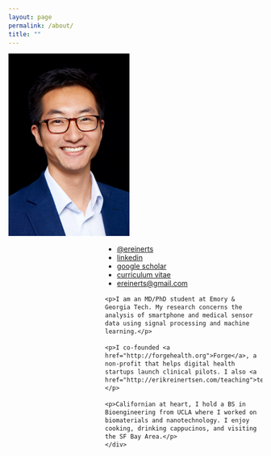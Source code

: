 ```yaml
---
layout: page
permalink: /about/
title: ""
---
```


<div>
    <div style="float: left; margin: 0px 0px 0px 0px;">
        <img src="/images/erik.png" width="240">
    </div>
    <div style="float: right; width: 62%; margin: 0px 0px 0px 10px;">
        <ul class="fa-ul">
            <li><i class="fa-li fa fa-twitter"></i><a href="http://www.twitter.com/ereinerts">@ereinerts</a></li>
            <li><i class="fa-li fa fa-linkedin"></i><a href="http://www.linkedin.com/in/erikreinertsen/">linkedin</a></li>
            <li><i class="fa-li fa fa-graduation-cap"></i><a href="https://scholar.google.com/citations?user=iFS2ETsAAAAJ&hl=en&oi=ao">google scholar</a></li>
            <li><i class="fa-li fa fa-file-text"></i><a href="https://dl.dropboxusercontent.com/u/1102315/Erik%20Reinertsen%20CV.pdf">curriculum vitae</a></li>
            <li><i class="fa-li fa fa-envelope"></i><a href="mailto:ereinerts@gmail.com">ereinerts@gmail.com</a></li>
        </ul>

	<p>I am an MD/PhD student at Emory & Georgia Tech. My research concerns the analysis of smartphone and medical sensor data using signal processing and machine learning.</p>
	 
	<p>I co-founded <a href="http://forgehealth.org">Forge</a>, a non-profit that helps digital health startups launch clinical pilots. I also <a href="http://erikreinertsen.com/teaching">teach</a>.</p>
	
	<p>Californian at heart, I hold a BS in Bioengineering from UCLA where I worked on biomaterials and nanotechnology. I enjoy cooking, drinking cappucinos, and visiting the SF Bay Area.</p>
    </div>
</div>
